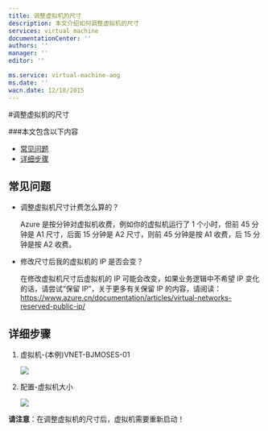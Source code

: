 ```yaml
---
title: 调整虚拟机的尺寸
description: 本文介绍如何调整虚拟机的尺寸
services: virtual machine
documentationCenter: ''
authors: ''
manager: ''
editor: ''

ms.service: virtual-machine-aog
ms.date: ''
wacn.date: 12/18/2015
---
```


#调整虚拟机的尺寸

###本文包含以下内容

- [常见问题](#faq)
- [详细步骤](#detail)

## <a id="faq"></a>常见问题

- 调整虚拟机尺寸计费怎么算的？

    Azure 是按分钟对虚拟机收费，例如你的虚拟机运行了 1 个小时，但前 45 分钟是 A1 尺寸，后面 15 分钟是 A2 尺寸，则前 45 分钟是按 A1 收费，后 15 分钟是按 A2 收费。

- 修改尺寸后我的虚拟机的 IP 是否会变？

    在修改虚拟机尺寸后虚拟机的 IP 可能会改变，如果业务逻辑中不希望 IP 变化的话，请尝试“保留 IP”，关于更多有关保留 IP 的内容，请阅读：https://www.azure.cn/documentation/articles/virtual-networks-reserved-public-ip/

## <a id="detail"></a>详细步骤

1. 虚拟机-(本例)VNET-BJMOSES-01

    ![](./media/aog-virtual-machine-how-to-reset-vm-size/choose-vm.png)

2. 配置-虚拟机大小

    ![](./media/aog-virtual-machine-how-to-reset-vm-size/reset-vm-size.png)

**请注意**：在调整虚拟机的尺寸后，虚拟机需要重新启动！